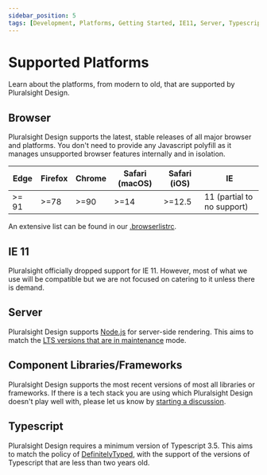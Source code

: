 ```yaml
---
sidebar_position: 5
tags: [Development, Platforms, Getting Started, IE11, Server, Typescript]
---
```


# Supported Platforms

Learn about the platforms, from modern to old, that are supported by Pluralsight Design.

## Browser

Pluralsight Design supports the latest, stable releases of all major browser and platforms. You don't need to provide any Javascript polyfill as it manages unsupported browser features internally and in isolation.

| Edge  | Firefox | Chrome | Safari (macOS) | Safari (iOS) | IE                         |
| ----- | ------- | ------ | -------------- | ------------ | -------------------------- |
| >= 91 | >=78    | >=90   | >=14           | >=12.5       | 11 (partial to no support) |

An extensive list can be found in our [.browserlistrc](https://github.com/pluralsight/tva/blob/main/.browserslistrc).

## IE 11

Pluralsight officially dropped support for IE 11. However, most of what we use will be compatible but we are not focused on catering to it unless there is demand.

## Server

Pluralsight Design supports [Node.js](https://github.com/nodejs/node) for server-side rendering. This aims to match the [LTS versions that are in maintenance](https://github.com/nodejs/Release#release-schedule) mode.

## Component Libraries/Frameworks

Pluralsight Design supports the most recent versions of most all libraries or frameworks. If there is a tech stack you are using which Pluralsight Design doesn't play well with, please let us know by [starting a discussion](https://github.com/pluralsight/tva/discussions/categories/q-a).

## Typescript

Pluralsight Design requires a minimum version of Typescript 3.5. This aims to match the policy of [DefinitelyTyped](https://github.com/DefinitelyTyped/DefinitelyTyped), with the support of the versions of Typescript that are less than two years old.
